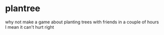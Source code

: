 # plantree
why not make a game about planting trees with friends in a couple of hours I mean it can't hurt right
